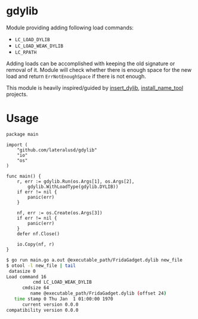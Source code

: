 # gdylib

Module providing adding following load commands:
* `LC_LOAD_DYLIB`
* `LC_LOAD_WEAK_DYLIB`
* `LC_RPATH`

Adding loads can be accomplished with keeping the old signature or removal of it. Module will check whether there is enough space for the new load and return `ErrNotEnoughSpace` if there is not enough.

This module is heavily inspired/guided by [insert_dylib](https://github.com/tyilo/insert_dylib), [install_name_tool](https://www.unix.com/man-page/osx/1/install_name_tool/) projects.

# Usage

```golang
package main

import (
	"github.com/lateralusd/gdylib"
	"io"
	"os"
)

func main() {
	r, err := gdylib.Run(os.Args[1], os.Args[2],
		gdylib.WithLoadType(gdylib.DYLIB))
	if err != nil {
		panic(err)
	}

	nf, err := os.Create(os.Args[3])
	if err != nil {
		panic(err)
	}
	defer nf.Close()

	io.Copy(nf, r)
}
```

```bash
$ go run main.go a.out @executable_path/FridaGadget.dylib new_file
$ otool -l new_file | tail
 datasize 0
Load command 16
          cmd LC_LOAD_WEAK_DYLIB
      cmdsize 64
         name @executable_path/FridaGadget.dylib (offset 24)
   time stamp 0 Thu Jan  1 01:00:00 1970
      current version 0.0.0
compatibility version 0.0.0
```
